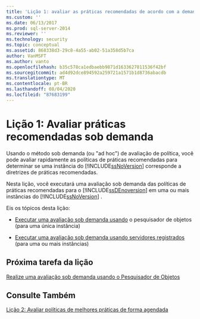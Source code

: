```yaml
---
title: 'Lição 1: avaliar as práticas recomendadas de acordo com a demanda | Microsoft Docs'
ms.custom: ''
ms.date: 06/13/2017
ms.prod: sql-server-2014
ms.reviewer: ''
ms.technology: security
ms.topic: conceptual
ms.assetid: 868338d3-29c8-4a55-ab02-51a358d5b7ca
author: VanMSFT
ms.author: vanto
ms.openlocfilehash: b35c578ca1edbaebb9871d1633627811536f42bf
ms.sourcegitcommit: ad4d92dce894592a259721a1571b1d8736abacdb
ms.translationtype: MT
ms.contentlocale: pt-BR
ms.lasthandoff: 08/04/2020
ms.locfileid: "87683199"
---
```

# <a name="lesson-1-evaluate-best-practices-on-an-on-demand-basis"></a>Lição 1: Avaliar práticas recomendadas sob demanda
  Usando o método sob demanda (ou "ad hoc") de avaliação de política, você pode avaliar rapidamente as políticas de práticas recomendadas para determinar se uma instância do [!INCLUDE[ssNoVersion](../includes/ssnoversion-md.md)] corresponde a diretrizes de práticas recomendadas.  
  
 Nesta lição, você executará uma avaliação sob demanda das políticas de práticas recomendadas para o [!INCLUDE[ssDEnoversion](../includes/ssdenoversion-md.md)] em uma ou mais instâncias do [!INCLUDE[ssNoVersion](../includes/ssnoversion-md.md)] .  
  
 Eis os tópicos desta lição:  
  
-   [Executar uma avaliação sob demanda usando](../ssms/object/object-explorer.md) o pesquisador de objetos (para uma única instância)  
  
-   [Executar uma avaliação sob demanda usando servidores registrados](../../2014/tutorials/perform-an-on-demand-evaluation-by-using-registered-servers.md) (para uma ou mais instâncias)  
  
## <a name="next-task-in-lesson"></a>Próxima tarefa da lição  
 [Realize uma avaliação sob demanda usando o Pesquisador de Objetos](../ssms/object/object-explorer.md)  
  
## <a name="see-also"></a>Consulte Também  
 [Lição 2: Avaliar políticas de melhores práticas de forma agendada](../../2014/tutorials/lesson-2-evaluate-best-practices-policies-on-a-scheduled-basis.md)  
  
  
